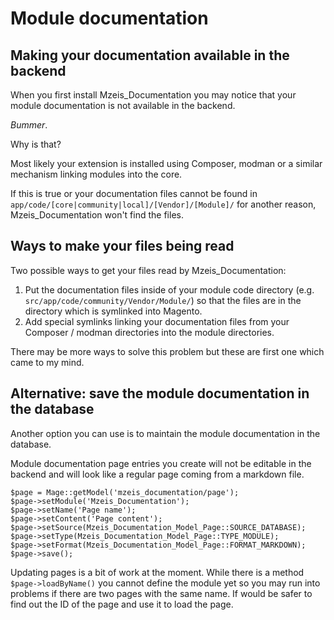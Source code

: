 Module documentation
===

<a name="make-available"></a>Making your documentation available in the backend
---
When you first install Mzeis_Documentation you may notice that your module documentation is not available in the
backend.

*Bummer*.

Why is that?

Most likely your extension is installed using Composer, modman or a similar mechanism linking modules into the core.

If this is true or your documentation files cannot be found in `app/code/[core|community|local]/[Vendor]/[Module]/` for
another reason, Mzeis_Documentation won't find the files.

<a name="make-files-read"></a>Ways to make your files being read
---

Two possible ways to get your files read by Mzeis_Documentation:

1. Put the documentation files inside of your module code directory (e.g. `src/app/code/community/Vendor/Module/`) so
   that the files are in the directory which is symlinked into Magento.
2. Add special symlinks linking your documentation files from your Composer / modman directories into the module
   directories.
   
There may be more ways to solve this problem but these are first one which came to my mind.
   
<a name="module-documentation-database"></a>Alternative: save the module documentation in the database
---
   
Another option you can use is to maintain the module documentation in the database.

Module documentation page entries you create will not be editable in the backend and will look like a regular page
coming from a markdown file.
  
    $page = Mage::getModel('mzeis_documentation/page');
    $page->setModule('Mzeis_Documentation');
    $page->setName('Page name');
    $page->setContent('Page content');
    $page->setSource(Mzeis_Documentation_Model_Page::SOURCE_DATABASE);
    $page->setType(Mzeis_Documentation_Model_Page::TYPE_MODULE);
    $page->setFormat(Mzeis_Documentation_Model_Page::FORMAT_MARKDOWN);
    $page->save();

Updating pages is a bit of work at the moment. While there is a method `$page->loadByName()` you cannot define the
module yet so you may run into problems if there are two pages with the same name. If would be safer to find out the ID
of the page and use it to load the page.

